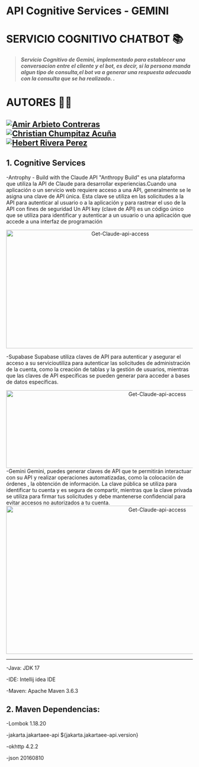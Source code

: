 # API Cognitive Services - GEMINI
# SERVICIO COGNITIVO CHATBOT 📚
 
  > ***Servicio Cognitivo de Gemini, implementado para establecer una conversacion entre el cliente y el bot, es decir, si la persona manda algun tipo de consulta,el bot va a generar una respuesta adecuada con la consulta que se ha realizado. .***
# AUTORES 🧑‍💻
[![Amir Arbieto Contreras](https://img.shields.io/badge/GitHub-Amir%20Arbierto%20Contreras-blue?logo=github)](https://github.com/AmirArbieto)
[![Christian Chumpitaz Acuña](https://img.shields.io/badge/GitHub-Christian%20Chumpitaz%20Acuña-blue?logo=github)](https://github.com/ChristianChumpitazAcuna)
[![Hebert Rivera Perez](https://img.shields.io/badge/GitHub-Hebert%20Rivera%20Perez-blue?logo=github)](https://github.com/Harp09)
---
## 1. Cognitive Services

-Antrophy - Build with the Claude API
"Anthropy Build" es una plataforma que utiliza la API de Claude para desarrollar experiencias.Cuando una aplicación o un servicio web requiere acceso a una API, 
generalmente se le asigna una clave de API única. Esta clave se utiliza en las solicitudes a la API para autenticar al usuario o a la aplicación y para rastrear 
el uso de la API con fines de seguridad 
Un API key (clave de API) es un código único que se utiliza para identificar y autenticar a un usuario o una aplicación que accede a una interfaz de programación 

<div style="text-align:center;">
    <img src="https://github.com/ChristianChumpitazAcuna/Assistant/assets/111783609/dd5b15c8-feb0-4f20-ade7-ab4746cff5f0" alt="Get-Claude-api-access" width="600" height="320">
</div>

-Supabase
Supabase utiliza claves de API para autenticar y asegurar el acceso a su servicioutiliza para autenticar las solicitudes de administración de la cuenta, como la creación 
de tablas y la gestión de usuarios, mientras que las claves de API específicas se pueden generar para acceder a bases de datos específicas.

<div style="text-align:center;">
<img src="https://github.com/ChristianChumpitazAcuna/Assistant/assets/111783609/9c624f92-cf94-42fb-89f9-bd6c8ee04c6b" alt="Get-Claude-api-access" width="800" height="210">
</div>
-Gemini
Gemini, puedes generar claves de API que te permitirán interactuar con su API y realizar operaciones automatizadas, como la colocación de órdenes , la obtención de información.
La clave pública se utiliza para identificar tu cuenta y es segura de compartir, mientras que la clave privada se utiliza para firmar tus solicitudes y debe mantenerse 
confidencial para evitar accesos no autorizados a tu cuenta.

<div style="text-align:center;">
<img src="https://github.com/ChristianChumpitazAcuna/Assistant/assets/111783609/da8f681a-fbb6-4a3c-8db0-9992818a5fc8" alt="Get-Claude-api-access" width="800" height="400">
</div>

---

-Java: JDK 17

-IDE: Intellij idea IDE 

-Maven: Apache Maven 3.6.3

## 2. Maven Dependencias:

-Lombok 1.18.20

-jakarta.jakartaee-api ${jakarta.jakartaee-api.version}

-okhttp 4.2.2

-json 20160810
